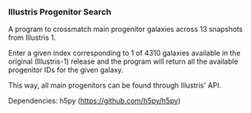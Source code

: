 ### Illustris Progenitor Search 


A program to crossmatch main progenitor galaxies across 13 snapshots from Illustris 1.

Enter a given index corresponding to 1 of 4310 galaxies available in the original (Illustris-1) release and the program will return all the available progenitor IDs for the given galaxy.

This way, all main progenitors can be found through Illustris' API.

Dependencies: h5py (https://github.com/h5py/h5py)


